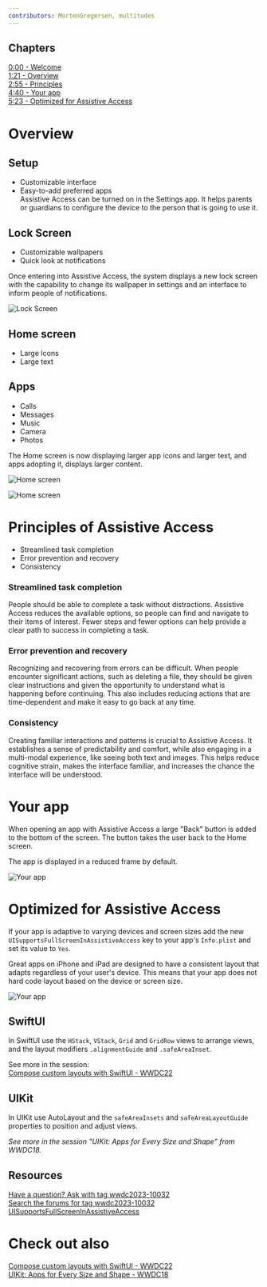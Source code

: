 ```yaml
---
contributors: MortenGregersen, multitudes
---
```

## Chapters
[0:00 - Welcome](https://developer.apple.com/wwdc23/10032)  
[1:21 - Overview](https://developer.apple.com/wwdc23/10032?time=81)  
[2:55 - Principles](https://developer.apple.com/wwdc23/10032?time=175)  
[4:40 - Your app](https://developer.apple.com/wwdc23/10032?time=280)  
[5:23 - Optimized for Assistive Access](https://developer.apple.com/wwdc23/10032?time=323)

# Overview
## Setup
- Customizable interface  
- Easy-to-add preferred apps  
Assistive Access can be turned on in the Settings app. It helps parents or guardians to configure the device to the person that is going to use it.

## Lock Screen
- Customizable wallpapers  
- Quick look at notifications  

Once entering into Assistive Access, the system displays a new lock screen with the capability to change its wallpaper in settings and an interface to inform people of notifications.

![Lock Screen][lockScreen]  

[lockScreen]: ../../../images/notes/wwdc23/10032/lockScreen.jpg

## Home screen
- Large Icons  
- Large text  

## Apps  
- Calls  
- Messages  
- Music  
- Camera  
- Photos  

The Home screen is now displaying larger app icons and larger text, and apps adopting it, displays larger content.

![Home screen][homeScreen]  

[homeScreen]: ../../../images/notes/wwdc23/10032/homeScreen.jpg

![Home screen][homeScreen2]  

[homeScreen2]: ../../../images/notes/wwdc23/10032/homeScreen2.jpg

# Principles of Assistive Access
- Streamlined task completion
- Error prevention and recovery
- Consistency

### Streamlined task completion
People should be able to complete a task without distractions. Assistive Access reduces the available options, so people can find and navigate to their items of interest. Fewer steps and fewer options can help provide a clear path to success in completing a task. 

### Error prevention and recovery
Recognizing and recovering from errors can be difficult. When people encounter significant actions, such as deleting a file, they should be given clear instructions and given the opportunity to understand what is happening before continuing. This also includes reducing actions that are time-dependent and make it easy to go back at any time.

### Consistency
Creating familiar interactions and patterns is crucial to Assistive Access. It establishes a sense of predictability and comfort, while also engaging in a multi-modal experience, like seeing both text and images. This helps reduce cognitive strain, makes the interface familiar, and increases the chance the interface will be understood.

# Your app
When opening an app with Assistive Access a large "Back" button is added to the bottom of the screen. The button takes the user back to the Home screen.

The app is displayed in a reduced frame by default.

![Your app][app]

[app]: ../../../images/notes/wwdc23/10032/app.jpg


# Optimized for Assistive Access

If your app is adaptive to varying devices and screen sizes add the new `UISupportsFullScreenInAssistiveAccess` key to your app's `Info.plist` and set its value to `Yes`.

Great apps on iPhone and iPad are designed to have a consistent layout that adapts regardless of your user's device. This means that your app does not hard code layout based on the device or screen size.

![Your app][app2]  

[app2]: ../../../images/notes/wwdc23/10032/app2.jpg

## SwiftUI
In SwiftUI use the `HStack`, `VStack`, `Grid` and `GridRow` views to arrange views, and the layout modifiers `.alignmentGuide` and `.safeAreaInset`.

See more in the session:  
[Compose custom layouts with SwiftUI - WWDC22](https://developer.apple.com/wwdc22/10056)

## UIKit
In UIKit use AutoLayout and the `safeAreaInsets` and `safeAreaLayoutGuide` properties to position and adjust views.

*See more in the session "UIKit: Apps for Every Size and Shape" from WWDC18.*

## Resources
[Have a question? Ask with tag wwdc2023-10032](https://developer.apple.com/forums/tags/wwdc2023-10032)  
[Search the forums for tag wwdc2023-10032](https://developer.apple.com/forums/create/question?tag1=2&tag2=633030)  
[UISupportsFullScreenInAssistiveAccess](https://developer.apple.com/documentation/bundleresources/information_property_list/uisupportsfullscreeninassistiveaccess)

# Check out also
[Compose custom layouts with SwiftUI - WWDC22](https://developer.apple.com/wwdc22/10056)  
[UIKit: Apps for Every Size and Shape - WWDC18](https://devstreaming-cdn.apple.com/videos/wwdc/2018/235gkyrtsva0gy/235/235_uikit_apps_for_every_size_and_shape.pdf)
